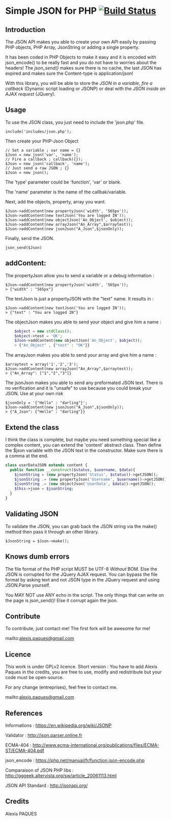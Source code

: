 Simple JSON for PHP  [![Build Status](https://travis-ci.org/AlexisTM/Simple-Json-PHP.svg?branch=master)](https://travis-ci.org/AlexisTM/Simple-Json-PHP)
===================

Introduction
-------
The JSON API makes you able to create your own API easily by passing PHP objects, PHP Array, JsonString or adding a single property.

It has been coded in PHP Objects to make it easy and it is encoded with json_encode() to be really fast and you do not have to worries about the headers! The *json_send()* makes sure there is no cache, the last JSON has expired and makes sure the Content-type is application/json!

With this library, you will be able to store the *JSON in a variable*, *fire a callback* (Dynamic script loading or JSONP) or deal with the *JSON inside an AJAX request* (JQuery).

Usage
-------
To use the JSON class, you just need to include the 'json.php' file.
	
	include('includes/json.php');

Then create your PHP-Json Object
	
	// Set a variable ; var name = {}
	$Json = new json('var', 'name'); 
	// Fire a callback ; callback({});
	$Json = new json('callback', 'name'); 
	// Just send a raw JSON ; {}
	$Json = new json();

The 'type' parameter could be 'function', 'var' or blank.

The 'name' parameter is the name of the callbak/variable.

Next, add the objects, property, array you want.

	$Json->addContent(new propertyJson('width', '565px'));
	$Json->addContent(new textJson('You are logged IN'));
	$Json->addContent(new objectJson('An_Object', $object));
	$Json->addContent(new arrayJson("An_Array",$arraytest));
	$Json->addContent(new jsonJson("A_Json",$jsonOnly));

Finally, send the JSON.

	json_send($Json)

addContent:
--------

The propertyJson allow you to send a variable or a debug information :

	$Json->addContent(new propertyJson('width', '565px'));
	> {"width" : "565px"}

The textJson is just a propertyJSON with the "text" name. It results in :

	$Json->addContent(new textJson('You are logged IN'));
	> {"text" : "You are logged IN"}

The objectJson makes you able to send your object and give him a name :

```php
	$object = new stdClass();
	$object->test = 'OK';
	$Json->addContent(new objectJson('An_Object', $object));
	> {"An_Object" , {"test" : "OK"}}
```

The arrayJson makes you able to send your array and give him a name :

	$arraytest = array('1','2','3');
	$Json->addContent(new arrayJson("An_Array",$arraytest));
	> {"An_Array": ["1","2","3"]}

The jsonJson makes you able to send any preformated JSON text. There is no verification and it is "unsafe" to use because you could break your JSON. Use at your own risk

	$jsonOnly = '{"Hello" : "darling"}';
	$Json->addContent(new jsonJson("A_Json",$jsonOnly));
	> {"A_Json": {"Hello" : "darling"}}

Extend the class
----------

I think the class is complete, but maybe you need something special like a complex content, you can extend the 'content' abstract class. 
Then define the $json variable with the JSON text in the constructor.
Make sure there is a comma at the end.

```php
class userDataJSON extends content {
  public function __construct($status, $username, $data){
    $jsonString = (new propertyJson('Status', $status))->getJSON();
    $jsonString .= (new propertyJson('Username', $username))->getJSON();
    $jsonString .= (new objectJson('UserData', $data))->getJSON();
    $this->json = $jsonString;
  }
}
```


Validating JSON
----------

To validate the JSON, you can grab back the JSON string via the make() method then pass it through an other library.
	
	$JsonString = $Json->make();

Knows dumb errors
----------

The file format of the PHP script MUST be UTF-8 *Without* BOM. Else the JSON is corrupted for the JQuery AJAX request. You can bypass the file format by asking text and not JSON type in the JQuery request and using JSON.Parse yourself.

You MAY NOT use ANY echo in the script. The only things that can write on the page is json_send()! Else it corrupt again the json.


Contribute
----------

To contribute, just contact me! The first fork will be awesome for me!

mailto:alexis.paques@gmail.com


Licence
--------
This work is under GPLv2 licence. Short version : You have to add Alexis Paques in the credits, you are free to use, modify and redistribute but your code must be open-source.

For any change (entreprises), feel free to contact me.

mailto:alexis.paques@gmail.com

References
----------

Informations : https://en.wikipedia.org/wiki/JSONP

Validator : http://json.parser.online.fr

ECMA-404 : http://www.ecma-international.org/publications/files/ECMA-ST/ECMA-404.pdf

json_encode : https://php.net/manual/fr/function.json-encode.php

Comparaison of JSON PHP libs : http://gggeek.altervista.org/sw/article_20061113.html

JSON API Standard : http://jsonapi.org/

Credits 
--------

Alexis PAQUES
